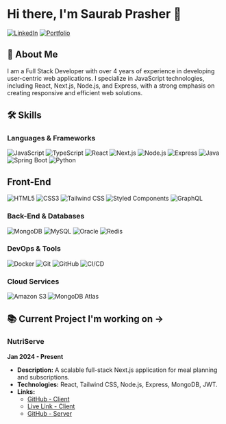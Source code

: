 # Hi there, I'm Saurab Prasher 👋

[![LinkedIn](https://img.shields.io/badge/LinkedIn-Connect-blue?style=flat&logo=linkedin)](https://www.linkedin.com/in/saurab-prasher-354965153/)
[![Portfolio](https://img.shields.io/badge/Portfolio-Visit%20Website-green)](https://saurab-prasher.github.io/)

## 🚀 About Me
I am a Full Stack Developer with over 4 years of experience in developing user-centric web applications. I specialize in JavaScript technologies, including React, Next.js, Node.js, and Express, with a strong emphasis on creating responsive and efficient web solutions.

## 🛠️ Skills
### Languages & Frameworks
![JavaScript](https://img.shields.io/badge/JavaScript-F7DF1E?style=flat&logo=javascript&logoColor=black)
![TypeScript](https://img.shields.io/badge/TypeScript-007ACC?style=flat&logo=typescript&logoColor=white)
![React](https://img.shields.io/badge/React-61DAFB?style=flat&logo=react&logoColor=black)
![Next.js](https://img.shields.io/badge/Next.js-000000?style=flat&logo=nextdotjs&logoColor=white)
![Node.js](https://img.shields.io/badge/Node.js-339933?style=flat&logo=nodedotjs&logoColor=white)
![Express](https://img.shields.io/badge/Express-000000?style=flat&logo=express&logoColor=white)
![Java](https://img.shields.io/badge/Java-007396?style=flat&logo=java&logoColor=white)
![Spring Boot](https://img.shields.io/badge/Spring%20Boot-6DB33F?style=flat&logo=springboot&logoColor=white)
![Python](https://img.shields.io/badge/Python-3776AB?style=flat&logo=python&logoColor=white)

## Front-End
![HTML5](https://img.shields.io/badge/HTML5-E34F26?style=flat&logo=html5&logoColor=white)
![CSS3](https://img.shields.io/badge/CSS3-1572B6?style=flat&logo=css3&logoColor=white)
![Tailwind CSS](https://img.shields.io/badge/Tailwind%20CSS-38B2AC?style=flat&logo=tailwindcss&logoColor=white)
![Styled Components](https://img.shields.io/badge/Styled%20Components-DB7093?style=flat&logo=styled-components&logoColor=white)
![GraphQL](https://img.shields.io/badge/GraphQL-E10098?style=flat&logo=graphql&logoColor=white)

### Back-End & Databases
![MongoDB](https://img.shields.io/badge/MongoDB-47A248?style=flat&logo=mongodb&logoColor=white)
![MySQL](https://img.shields.io/badge/MySQL-4479A1?style=flat&logo=mysql&logoColor=white)
![Oracle](https://img.shields.io/badge/Oracle-F80000?style=flat&logo=oracle&logoColor=white)
![Redis](https://img.shields.io/badge/Redis-DC382D?style=flat&logo=redis&logoColor=white)

### DevOps & Tools
![Docker](https://img.shields.io/badge/Docker-2496ED?style=flat&logo=docker&logoColor=white)
![Git](https://img.shields.io/badge/Git-F05032?style=flat&logo=git&logoColor=white)
![GitHub](https://img.shields.io/badge/GitHub-181717?style=flat&logo=github&logoColor=white)
![CI/CD](https://img.shields.io/badge/CI%2FCD-4285F4?style=flat&logo=google-cloud&logoColor=white)

### Cloud Services
![Amazon S3](https://img.shields.io/badge/Amazon%20S3-569A31?style=flat&logo=amazon-s3&logoColor=white)
![MongoDB Atlas](https://img.shields.io/badge/MongoDB%20Atlas-47A248?style=flat&logo=mongodb&logoColor=white)

## 📚 Current Project I'm working on ->
### NutriServe
**Jan 2024 - Present**
- **Description:** A scalable full-stack Next.js application for meal planning and subscriptions.
- **Technologies:** React, Tailwind CSS, Node.js, Express, MongoDB, JWT.
- **Links:**
  - [GitHub - Client](https://github.com/saurab-prasher/nutriserve-client)
  - [Live Link - Client](https://nutriserve-client.vercel.app/)
  - [GitHub - Server](https://github.com/saurab-prasher/nutriserve-server)
